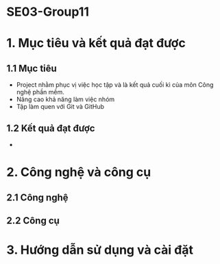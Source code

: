 # SE03-Group11

# 1. Mục tiêu và kết quả đạt được
## 1.1 Mục tiêu
- Project nhằm phục vị việc học tập và là kết quả cuối kì của môn Công nghệ phần mềm.
- Nâng cao khả năng làm việc nhóm
- Tập làm quen với Git và GitHub
## 1.2 Kết quả đạt được
- 
# 2. Công nghệ và công cụ
## 2.1 Công nghệ
## 2.2 Công cụ
# 3. Hướng dẫn sử dụng và cài đặt
